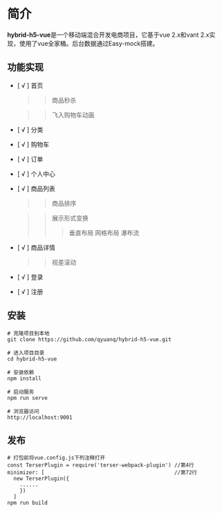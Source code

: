 # 简介
**hybrid-h5-vue**是一个移动端混合开发电商项目，它基于vue 2.x和vant 2.x实现，使用了vue全家桶。后台数据通过Easy-mock搭建。
## 功能实现

- [ √ ] 首页

  >>商品秒杀
  
  >>飞入购物车动画
  
- [ √ ] 分类

- [ √ ] 购物车

- [ √ ] 订单

- [ √ ] 个人中心

- [ √ ] 商品列表

  >>商品排序
  
  >>展示形式变换
    >>>垂直布局
    >>>网格布局
    >>>瀑布流
    
- [ √ ] 商品详情

  >>视差滚动
  
- [ √ ] 登录

- [ √ ] 注册

## 安装
```
# 克隆项目到本地
git clone https://github.com/qyuanq/hybrid-h5-vue.git

# 进入项目目录
cd hybrid-h5-vue

# 安装依赖
npm install

# 启动服务
npm run serve

# 浏览器访问
http://localhost:9001
```

## 发布
```
# 打包前将vue.config.js下列注释打开
const TerserPlugin = require('terser-webpack-plugin') //第4行
minimizer: [                                          //第72行
  new TerserPlugin({
    ......
    })
  ]
npm run build
```


